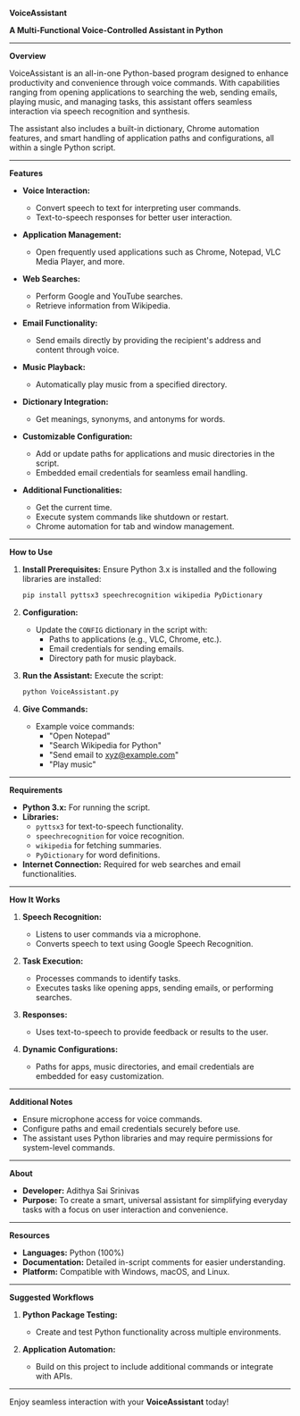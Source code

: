 **VoiceAssistant**

**A Multi-Functional Voice-Controlled Assistant in Python**

---

**Overview**

VoiceAssistant is an all-in-one Python-based program designed to enhance productivity and convenience through voice commands. With capabilities ranging from opening applications to searching the web, sending emails, playing music, and managing tasks, this assistant offers seamless interaction via speech recognition and synthesis.

The assistant also includes a built-in dictionary, Chrome automation features, and smart handling of application paths and configurations, all within a single Python script.

---

**Features**

- **Voice Interaction:**
  - Convert speech to text for interpreting user commands.
  - Text-to-speech responses for better user interaction.
  
- **Application Management:**
  - Open frequently used applications such as Chrome, Notepad, VLC Media Player, and more.

- **Web Searches:**
  - Perform Google and YouTube searches.
  - Retrieve information from Wikipedia.

- **Email Functionality:**
  - Send emails directly by providing the recipient's address and content through voice.

- **Music Playback:**
  - Automatically play music from a specified directory.

- **Dictionary Integration:**
  - Get meanings, synonyms, and antonyms for words.

- **Customizable Configuration:**
  - Add or update paths for applications and music directories in the script.
  - Embedded email credentials for seamless email handling.

- **Additional Functionalities:**
  - Get the current time.
  - Execute system commands like shutdown or restart.
  - Chrome automation for tab and window management.

---

**How to Use**

1. **Install Prerequisites:**
   Ensure Python 3.x is installed and the following libraries are installed:
   ```bash
   pip install pyttsx3 speechrecognition wikipedia PyDictionary
   ```

2. **Configuration:**
   - Update the `CONFIG` dictionary in the script with:
     - Paths to applications (e.g., VLC, Chrome, etc.).
     - Email credentials for sending emails.
     - Directory path for music playback.

3. **Run the Assistant:**
   Execute the script:
   ```bash
   python VoiceAssistant.py
   ```

4. **Give Commands:**
   - Example voice commands:
     - "Open Notepad"
     - "Search Wikipedia for Python"
     - "Send email to xyz@example.com"
     - "Play music"

---

**Requirements**

- **Python 3.x:** For running the script.
- **Libraries:**
  - `pyttsx3` for text-to-speech functionality.
  - `speechrecognition` for voice recognition.
  - `wikipedia` for fetching summaries.
  - `PyDictionary` for word definitions.
- **Internet Connection:** Required for web searches and email functionalities.

---

**How It Works**

1. **Speech Recognition:**
   - Listens to user commands via a microphone.
   - Converts speech to text using Google Speech Recognition.

2. **Task Execution:**
   - Processes commands to identify tasks.
   - Executes tasks like opening apps, sending emails, or performing searches.

3. **Responses:**
   - Uses text-to-speech to provide feedback or results to the user.

4. **Dynamic Configurations:**
   - Paths for apps, music directories, and email credentials are embedded for easy customization.

---

**Additional Notes**

- Ensure microphone access for voice commands.
- Configure paths and email credentials securely before use.
- The assistant uses Python libraries and may require permissions for system-level commands.

---

**About**

- **Developer:** Adithya Sai Srinivas  
- **Purpose:** To create a smart, universal assistant for simplifying everyday tasks with a focus on user interaction and convenience.

---

**Resources**

- **Languages:** Python (100%)
- **Documentation:** Detailed in-script comments for easier understanding.
- **Platform:** Compatible with Windows, macOS, and Linux.

---

**Suggested Workflows**

1. **Python Package Testing:**
   - Create and test Python functionality across multiple environments.

2. **Application Automation:**
   - Build on this project to include additional commands or integrate with APIs.

---

Enjoy seamless interaction with your **VoiceAssistant** today!
